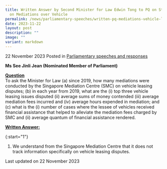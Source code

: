 ```yaml
---
title: Written Answer by Second Minister for Law Edwin Tong to PQ on Statistics
  on Mediations over Vehicle
permalink: /news/parliamentary-speeches/written-pq-mediations-vehicle-leasing-disputes/
date: 2023-11-22
layout: post
description: ""
image: ""
variant: markdown
---
```

22 November 2023 Posted in [Parliamentary speeches and responses](/news/parliamentary-speeches) 

**Ms See Jinli Jean (Nominated Member of Parliament)**

<b><u>Question</u></b>
<br>To ask the Minister for Law (a) since 2019, how many mediations were conducted by the Singapore Mediation Centre (SMC) on vehicle leasing disputes; (b) in each year from 2019, what are the (i) top three vehicle leasing issues disputed (ii) average sums of money contended (iii) average mediation fees incurred and (iv) average hours expended in mediation; and (c) what is the (i) number of cases where the lessee of vehicles received financial assistance that helped to alleviate the mediation fees charged by SMC and (ii) average quantum of financial assistance rendered.

<b><u>Written Answer:</u></b>

{:start="1"}
1.	We understand from the Singapore Mediation Centre that it does not track information specifically on vehicle leasing disputes.

<p class="right-side-updated">Last updated on 22 November 2023</p>